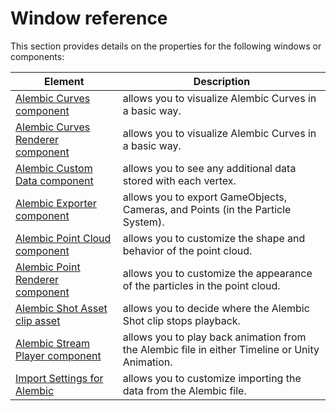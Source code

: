 # Window reference

This section provides details on the properties for the following windows or components:

| Element                                                        | Description                                                                                    |
|----------------------------------------------------------------|------------------------------------------------------------------------------------------------|
| [ Alembic Curves component ]( ref_Curves.md )                  | allows you to visualize Alembic Curves in a basic way.                                         |
| [ Alembic Curves Renderer component ]( ref_CurvesRenderer.md ) | allows you to visualize Alembic Curves in a basic way.                                         |
| [ Alembic Custom Data component ]( ref_CustomData.md )         | allows you to see any additional data stored with each vertex.                                |
| [ Alembic Exporter component ]( ref_Exporter.md )              | allows you to export GameObjects, Cameras, and Points (in the Particle System).                |
| [ Alembic Point Cloud component ](ref_PointCloud.md)           | allows you to customize the shape and behavior of the point cloud.                             |
| [ Alembic Point Renderer component ]( ref_PointRenderer.md )   | allows you to customize the appearance of the particles in the point cloud.                    |
| [ Alembic Shot Asset clip asset ]( ref_Shot.md )               | allows you to decide where the Alembic Shot clip stops playback.                                |
| [ Alembic Stream Player component ]( ref_StreamPlayer.md )     | allows you to play back animation from the Alembic file in either Timeline or Unity Animation. |
| [ Import Settings for Alembic ]( ref_Importer.md )             | allows you to customize importing the data from the Alembic file.                              |
